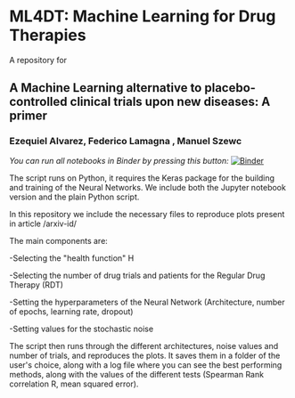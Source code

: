 # ML4DT: Machine Learning for Drug Therapies

A repository for 

## A Machine Learning alternative to placebo-controlled clinical trials upon new diseases: A primer
### Ezequiel Alvarez, Federico Lamagna , Manuel Szewc

*You can run all notebooks in Binder by pressing this button:* [![Binder](https://mybinder.org/badge_logo.svg)](https://mybinder.org/v2/gh/ManuelSzewc/ML4DT/master)

The script runs on Python, it requires the Keras package for the building and training of the Neural Networks.
We include both the Jupyter notebook version and the plain Python script.
 
In this repository we include the necessary files to reproduce plots present in article /arxiv-id/

The main components are:

-Selecting the "health function" H

-Selecting the number of drug trials and patients for the Regular Drug Therapy (RDT)

-Setting the hyperparameters of the Neural Network (Architecture, number of epochs, learning rate, dropout)

-Setting values for the stochastic noise 

The script then runs through the different architectures, noise values and number of trials, and reproduces the plots. It saves them in a folder of the user's choice, along with a log file where you can see the best performing methods, along with the values of the different tests (Spearman Rank correlation R, mean squared error). 

